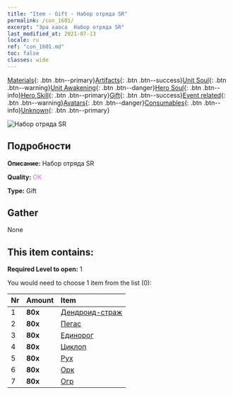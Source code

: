 ```yaml
---
title: "Item - Gift - Набор отряда SR"
permalink: /con_1601/
excerpt: "Эра хаоса  Набор отряда SR"
last_modified_at: 2021-07-13
locale: ru
ref: "con_1601.md"
toc: false
classes: wide
---
```

 [Materials](/ItemsRU/){: .btn .btn--primary}[Artifacts](/ItemsRU/Artifacts/){: .btn .btn--success}[Unit Soul](/ItemsRU/UnitSoul/){: .btn .btn--warning}[Unit Awakening](/ItemsRU/UnitAwakening/){: .btn .btn--danger}[Hero Soul](/ItemsRU/HeroSoul/){: .btn .btn--info}[Hero Skill](/ItemsRU/HeroSkill/){: .btn .btn--primary}[Gift](/ItemsRU/Gift/){: .btn .btn--success}[Event related](/ItemsRU/Events/){: .btn .btn--warning}[Avatars](/ItemsRU/Avatars/){: .btn .btn--danger}[Consumables](/ItemsRU/Consumables/){: .btn .btn--info}[Unknown](/ItemsRU/Unknown/){: .btn .btn--primary}

 ![Набор отряда SR](/images/t/i_907167.png)

## Подробности
 **Описание:** Набор отряда SR

 **Quality:** <span style="color: #DA70D6">OK</span>

 **Type:** Gift

## Gather

  None

## This item contains:

 **Required Level to open:** 1

 You would need to choose 1 item from the list (0):

  | Nr | Amount |     Item    |
  |:---|:-------|:------------|
  | 1 |  **80x** | [Дендроид-страж](/ItemsRU/unt_203/) |  | 
  | 2 |  **80x** | [Пегас](/ItemsRU/unt_202/) |  | 
  | 3 |  **80x** | [Единорог](/ItemsRU/unt_204/) |  | 
  | 4 |  **80x** | [Циклоп](/ItemsRU/unt_222/) |  | 
  | 5 |  **80x** | [Рух](/ItemsRU/unt_221/) |  | 
  | 6 |  **80x** | [Орк](/ItemsRU/unt_219/) |  | 
  | 7 |  **80x** | [Огр](/ItemsRU/unt_220/) |  | 
